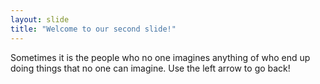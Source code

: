 ```yaml
---
layout: slide
title: "Welcome to our second slide!"
---
```

Sometimes it is the people who no one imagines anything of who end up doing things that no one can imagine.
Use the left arrow to go back!

